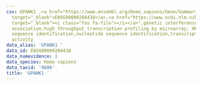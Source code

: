 ```yaml
---
csv: GPANK1 ,<a href="https://www.ensembl.org/Homo_sapiens/Gene/Summary?db=core;g=ENSG00000204438"
  target="_blank">ENSG00000204438</a>,<a href="https://www.ncbi.nlm.nih.gov/pubmed/28369544"
  target="_blank"><i class="fas fa-file"></i></a>",genetic interference,functional
  association,high throughput transcription profiling by microarray, HF73 cells,nucleotide
  sequence identification,nucleotide sequence identification,transcriptional regulation,down-regulates
  activity
data_alias: 'GPANK1 '
data_id: ENSG00000204438
data_numevidence: 1
data_species: Homo sapiens
data_taxid: '9606'
title: 'GPANK1 '
---
```

